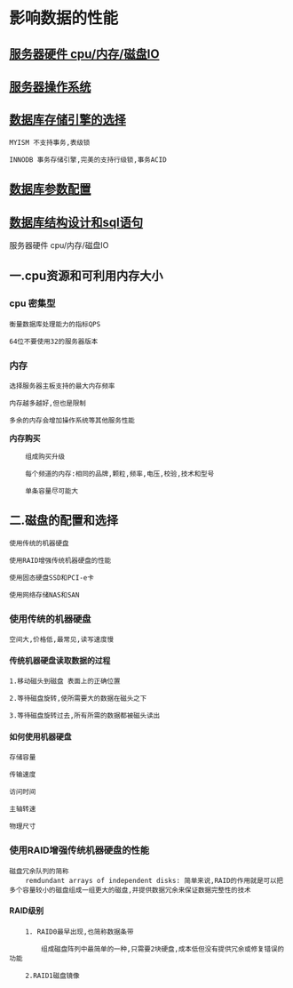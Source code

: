 # 影响数据的性能

## [服务器硬件 cpu/内存/磁盘IO](#cpu)

## [服务器操作系统](#os)

## [数据库存储引擎的选择](#mysql)
	
	MYISM 不支持事务,表级锁
	
	INNODB 事务存储引擎,完美的支持行级锁,事务ACID
	
## [数据库参数配置](#mysql-param)

## [数据库结构设计和sql语句](#mysql-sql)


<a id="cpu"> 服务器硬件 cpu/内存/磁盘IO</a>

## 一.cpu资源和可利用内存大小

### cpu 密集型

	衡量数据库处理能力的指标QPS
	
	64位不要使用32的服务器版本
	
### 内存

	选择服务器主板支持的最大内存频率
	
	内存越多越好,但也是限制
	
	多余的内存会增加操作系统等其他服务性能
	
 **内存购买**
 
 		组成购买升级
		
		每个频道的内存:相同的品牌,颗粒,频率,电压,校验,技术和型号
		
		单条容量尽可能大
		
## 二.磁盘的配置和选择

	使用传统的机器硬盘
	
	使用RAID增强传统机器硬盘的性能
	
	使用固态硬盘SSD和PCI-e卡
	
	使用网络存储NAS和SAN
	
	
### 使用传统的机器硬盘

	空间大,价格低,最常见,读写速度慢
	
#### 传统机器硬盘读取数据的过程

	1.移动磁头到磁盘 表面上的正确位置
	
	2.等待磁盘旋转,使所需要大的数据在磁头之下
	
	3.等待磁盘旋转过去,所有所需的数据都被磁头读出

#### 如何使用机器硬盘
	
	存储容量
	
	传输速度
	
	访问时间
	
	主轴转速
	
	物理尺寸
	
### 使用RAID增强传统机器硬盘的性能

	磁盘冗余队列的简称
		remdundant arrays of independent disks: 简单来说,RAID的作用就是可以把多个容量较小的磁盘组成一组更大的磁盘,并提供数据冗余来保证数据完整性的技术
		
#### RAID级别

		1. RAID0最早出现,也简称数据条带
			
			组成磁盘阵列中最简单的一种,只需要2块硬盘,成本低但没有提供冗余或修复错误的功能
		
		2.RAID1磁盘镜像
			
			






